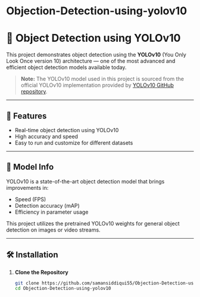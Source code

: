 # Objection-Detection-using-yolov10

# 🚀 Object Detection using YOLOv10

This project demonstrates object detection using the **YOLOv10** (You Only Look Once version 10) architecture — one of the most advanced and efficient object detection models available today.

> **Note:** The YOLOv10 model used in this project is sourced from the official YOLOv10 implementation provided by [YOLOv10 GitHub repository](https://github.com/WongKinYiu/yolov10).

---

## 📌 Features

- Real-time object detection using YOLOv10
- High accuracy and speed
- Easy to run and customize for different datasets

---

## 🧠 Model Info

YOLOv10 is a state-of-the-art object detection model that brings improvements in:
- Speed (FPS)
- Detection accuracy (mAP)
- Efficiency in parameter usage

This project utilizes the pretrained YOLOv10 weights for general object detection on images or video streams.

---

## 🛠️ Installation

1. **Clone the Repository**
   ```bash
   git clone https://github.com/samansiddiqui55/Objection-Detection-using-yolov10.git
   cd Objection-Detection-using-yolov10

 
